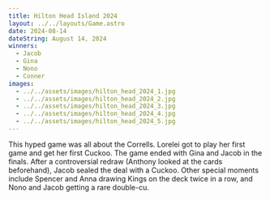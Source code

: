 ```yaml
---
title: Hilton Head Island 2024
layout: ../../layouts/Game.astro
date: 2024-08-14
dateString: August 14, 2024
winners:
  - Jacob
  - Gina
  - Nono
  - Conner
images:
  - ../../assets/images/hilton_head_2024_1.jpg
  - ../../assets/images/hilton_head_2024_2.jpg
  - ../../assets/images/hilton_head_2024_3.jpg
  - ../../assets/images/hilton_head_2024_4.jpg
  - ../../assets/images/hilton_head_2024_5.jpg
---
```


This hyped game was all about the Corrells. Lorelei got to play her first game and get her first Cuckoo. The game ended with Gina and Jacob in the finals. After a controversial redraw (Anthony looked at the cards beforehand), Jacob sealed the deal with a Cuckoo. Other special moments include Spencer and Anna drawing Kings on the deck twice in a row, and Nono and Jacob getting a rare double-cu.
